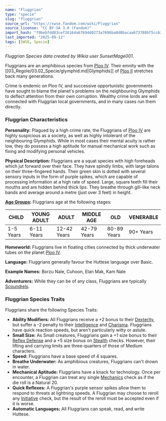 ```yaml
---
name: "Fluggrian"
type: "specie"
slug: "fluggrian"
source_url: "https://swse.fandom.com/wiki/Fluggrian"
source_license: "CC BY-SA 3.0 (Fandom)"
import_hash: "f9bebfdd83cef26164a67694d0273a7696ba0d8bacaa673788bf5cc632e97837"
last_imported: "2025-09-12"
tags: [SWSE, Specie]
---
```

*Fluggrian Species data created by Wikia user SunsetMage001.*

Fluggrians are an amphibious species from [Ploo IV](https://swse.fandom.com/wiki/Ploo_IV). Their emnity with the [[03_Regole/03.02_Specie/glymphid.md|Glymphids]] of [Ploo II](https://swse.fandom.com/wiki/Ploo_II) stretches back many generations.

Crime is endemic on Ploo IV, and successive opportunistic governments have sought to blame the planet's problems on the neighbouring Glymphids to deflect attention from their own corruption. Wealthy crime lords are well connected with Fluggrian local governments, and in many cases run them directly.
### Fluggrian Characteristics
**Personality:** Plagued by a high crime rate, the Fluggrians of [Ploo IV](https://swse.fandom.com/wiki/Ploo_IV) are highly suspicious as a society, as well as highly intolerant of the neighbouring Glymphids. While in most cases their mental acuity is rather low, they do possess a high aptitude for manual mechanical work such as fixing and modifying personal vehicles. 

**Physical Description:** Fluggrians are a squat species with high foreheads which jut forward over their face. They have spindly limbs, with large talons on their three-fingered hands. Their green skin is dotted with several sensory inputs in the form of purple spikes, which are capable of processing information at a high rate of speed. Large, square teeth fill their mouths and are hidden behind thick lips. They breathe through gill-like neck bands and average around a metre (just over 3 feet) in height.

**[Age Groups](https://swse.fandom.com/wiki/Age_Groups):** Fluggrians age at the following stages:

| CHILD | YOUNG ADULT | ADULT | MIDDLE AGE | OLD | VENERABLE |
| --- | --- | --- | --- | --- | --- |
| 1-5 Years | 6-11 Years | 12-42 Years | 42-79 Years | 80-89 Years | 90+ Years |

**Homeworld:** Fluggrians live in floating cities connected by thick underwater tubes on the planet [Ploo IV](https://swse.fandom.com/wiki/Ploo_IV).

**Language:** Fluggrians generally favour the Huttese language over Basic.

**Example Names:** Borzu Nale, Cuhoon, Elan Mak, Kam Nale

**Adventurers:** While they can be of any class, Fluggrians are typically [Scoundrels](https://swse.fandom.com/wiki/Scoundrels).
### Fluggrian Species Traits
Fluggrians share the following Species Traits:
- **Ability Modifiers:** All Fluggrians receive a +2 bonus to their [Dexterity](https://swse.fandom.com/wiki/Dexterity), but suffer a -2 penalty to their [Intelligence](https://swse.fandom.com/wiki/Intelligence) and [Charisma](https://swse.fandom.com/wiki/Charisma). Fluggrians have quick reaction speeds, but aren't particularly witty or astute.
- **Small Size:** As Small creatures, Fluggrians gain a +1 size bonus to their [Reflex Defense](https://swse.fandom.com/wiki/Reflex_Defense) and a +5 size bonus on [Stealth](https://swse.fandom.com/wiki/Stealth) checks. However, their lifting and carrying limits are three-quarters of those of Medium characters.
- **Speed:** Fluggrians have a base speed of 4 squares.
- **Breathe Underwater:** As amphibious creatures, Fluggrians can't drown in water.
- **Mechanical Aptitude:** Fluggrians have a knack for technology. Once per encounter, a Fluggrian can treat any single [Mechanics](https://swse.fandom.com/wiki/Mechanics) check as if the die roll is a Natural 20.
- **Quick Reflexes:** A Fluggrian's purple sensor spikes allow them to respond to threats at lightning speeds. A Fluggrian may choose to reroll any [Initiative](https://swse.fandom.com/wiki/Initiative) check, but the result of the reroll must be accepted even if it is worse.
- **Automatic Languages:** All Fluggrians can speak, read, and write Huttese.